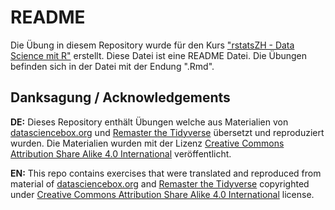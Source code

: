 # README

Die Übung in diesem Repository wurde für den Kurs ["rstatsZH - Data Science mit R"](https://rstatszh.github.io/website/?utm_source=README&utm_medium=GitHub) erstellt. Diese Datei ist eine README Datei. Die Übungen befinden sich in der Datei mit der Endung ".Rmd".

## Danksagung / Acknowledgements

**DE:** Dieses Repository enthält Übungen welche aus Materialien von
[datasciencebox.org](https://datasciencebox.org/) und [Remaster the Tidyverse](https://github.com/rstudio-education/remaster-the-tidyverse) übersetzt und reproduziert wurden. Die Materialien wurden mit der Lizenz [Creative Commons Attribution Share Alike 4.0 International](https://creativecommons.org/licenses/by-sa/4.0/) veröffentlicht.

**EN:** This repo contains exercises that were translated and reproduced from material of [datasciencebox.org](https://datasciencebox.org/) and [Remaster the Tidyverse](https://github.com/rstudio-education/remaster-the-tidyverse) copyrighted under [Creative Commons Attribution Share Alike 4.0 International](https://creativecommons.org/licenses/by-sa/4.0/) license.


